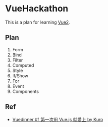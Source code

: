 # VueHackathon  
This is a plan for learning [Vue2](https://cn.vuejs.org/).    


## Plan

1. Form  
2. Bind 
3. Filter 
4. Computed 
5. Style 
6. If/Show
7. For
8. Event
9. Components

## Ref

+ [Vuedinner #1 第一次用 Vue.js 就愛上 by Kuro](https://www.youtube.com/watch?v=jXdZlbH_ut8)   



